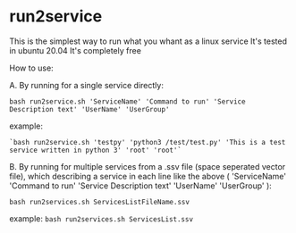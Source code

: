 # run2service

This is the simplest way to run what you whant as a linux service
It's tested in ubuntu 20.04
It's completely free

How to use:

A.
By running for a single service directly:

  `bash run2service.sh 'ServiceName' 'Command to run' 'Service Description text' 'UserName' 'UserGroup'`
  
  example:
  
    `bash run2service.sh 'testpy' 'python3 /test/test.py' 'This is a test service written in python 3' 'root' 'root'`


B.
By running for multiple services from a .ssv file (space seperated vector file), which describing a service in each line like the above ( 'ServiceName' 'Command to run' 'Service Description text' 'UserName' 'UserGroup' ):

  `bash run2services.sh ServicesListFileName.ssv`
  
  example:
    `bash run2services.sh ServicesList.ssv`
